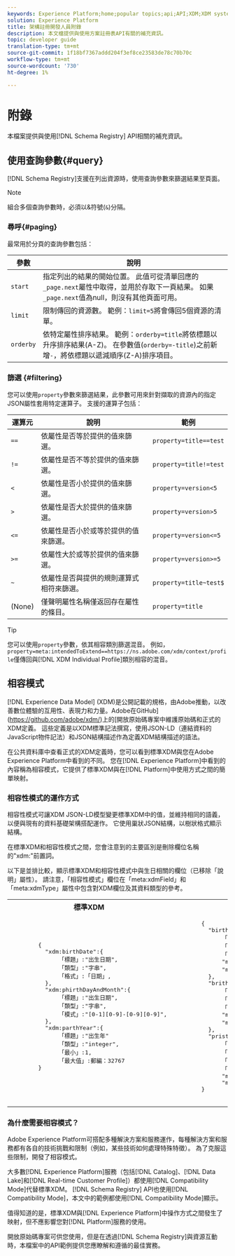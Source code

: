 ```yaml
---
keywords: Experience Platform;home;popular topics;api;API;XDM;XDM system;experience data model;Experience data model;Experience Data Model;data model;Data Model;schema registry;Schema Registry;compatibility;Compatibility;compatibility mode;Compatibility mode;field type;field types;
solution: Experience Platform
title: 架構註冊開發人員附錄
description: 本文檔提供與使用方案註冊表API有關的補充資訊。
topic: developer guide
translation-type: tm+mt
source-git-commit: 1f18bf7367addd204f3ef8ce23583de78c70b70c
workflow-type: tm+mt
source-wordcount: '730'
ht-degree: 1%

---
```



# 附錄

本檔案提供與使用[!DNL Schema Registry] API相關的補充資訊。

## 使用查詢參數{#query}

[!DNL Schema Registry]支援在列出資源時，使用查詢參數來篩選結果至頁面。

>[!NOTE]
>
>組合多個查詢參數時，必須以&amp;符號(`&`)分隔。

### 尋呼{#paging}

最常用於分頁的查詢參數包括：

| 參數 | 說明 |
| --- | --- |
| `start` | 指定列出的結果的開始位置。 此值可從清單回應的`_page.next`屬性中取得，並用於存取下一頁結果。 如果`_page.next`值為null，則沒有其他頁面可用。 |
| `limit` | 限制傳回的資源數。 範例：`limit=5`將會傳回5個資源的清單。 |
| `orderby` | 依特定屬性排序結果。 範例：`orderby=title`將依標題以升序排序結果(A-Z)。 在參數值(`orderby=-title`)之前新增`-`，將依標題以遞減順序(Z-A)排序項目。 |

### 篩選 {#filtering}

您可以使用`property`參數來篩選結果，此參數可用來針對擷取的資源內的指定JSON屬性套用特定運算子。 支援的運算子包括：

| 運算元 | 說明 | 範例 |
| --- | --- | --- |
| `==` | 依屬性是否等於提供的值來篩選。 | `property=title==test` |
| `!=` | 依屬性是否不等於提供的值來篩選。 | `property=title!=test` |
| `<` | 依屬性是否小於提供的值來篩選。 | `property=version<5` |
| `>` | 依屬性是否大於提供的值來篩選。 | `property=version>5` |
| `<=` | 依屬性是否小於或等於提供的值來篩選。 | `property=version<=5` |
| `>=` | 依屬性大於或等於提供的值來篩選。 | `property=version>=5` |
| `~` | 依屬性是否與提供的規則運算式相符來篩選。 | `property=title~test$` |
| (None) | 僅聲明屬性名稱僅返回存在屬性的條目。 | `property=title` |

>[!TIP]
>
>您可以使用`property`參數，依其相容類別篩選混音。 例如，`property=meta:intendedToExtend==https://ns.adobe.com/xdm/context/profile`僅傳回與[!DNL XDM Individual Profile]類別相容的混音。

## 相容模式

[!DNL Experience Data Model] (XDM)是公開記載的規格，由Adobe推動，以改善數位體驗的互用性、表現力和力量。Adobe在GitHub](https://github.com/adobe/xdm/)上的[開放原始碼專案中維護原始碼和正式的XDM定義。 這些定義是以XDM標準記法撰寫，使用JSON-LD（連結資料的JavaScript物件記法）和JSON結構描述作為定義XDM結構描述的語法。

在公共資料庫中查看正式的XDM定義時，您可以看到標準XDM與您在Adobe Experience Platform中看到的不同。 您在[!DNL Experience Platform]中看到的內容稱為相容模式，它提供了標準XDM與在[!DNL Platform]中使用方式之間的簡單映射。

### 相容性模式的運作方式

相容性模式可讓XDM JSON-LD模型變更標準XDM中的值，並維持相同的語義，以便與現有的資料基礎架構搭配運作。 它使用巢狀JSON結構，以樹狀格式顯示結構。

在標準XDM和相容性模式之間，您會注意到的主要區別是刪除欄位名稱的&quot;xdm:&quot;前置詞。

以下是並排比較，顯示標準XDM和相容性模式中與生日相關的欄位（已移除「說明」屬性）。 請注意，「相容性模式」欄位在「meta:xdmField」和「meta:xdmType」屬性中包含對XDM欄位及其資料類型的參考。

<table>
  <th>標準XDM</th>
  <th>相容模式</th>
  <tr>
  <td>
  <pre class="JSON language-JSON hljs">
        {
          "xdm:birthDate":{
              「標題」:"出生日期",
              「類型」:"字串",
              「格式」:「日期」,
          },
          "xdm:phirthDayAndMonth":{
              「標題」:"出生日期",
              「類型」:"字串",
              「模式」:"[0-1][0-9]-[0-9][0-9]",
          },
          "xdm:parthYear":{
              「標題」:"出生年"
              「類型」:"integer",
              「最小」:1,
              「最大值」:郵編：32767
        }
  </pre>
  </td>
  <td>
  <pre class="JSON language-JSON hljs">
        {
          "birthDate":{
              「標題」:"出生日期",
              「類型」:"字串",
              「格式」:「日期」,
              "meta:xdmField":"xdm:birthDate",
              "meta:xdmType":"日期"
          },
          "brithDayAndMonth":{
              「標題」:"出生日期",
              「類型」:"字串",
              「模式」:"[0-1][0-9]-[0-9][0-9]",
              "meta:xdmField":"xdm:phortyDayAndMonth",
              "meta:xdmType":"字串"
          },
          "pristorYear":{
              「標題」:"出生年"
              「類型」:"integer",
              「最小」:1,
              「最大值」:32767,
              "meta:xdmField":"xdm:parthYear",
              "meta:xdmType":"short"
        }
      </pre>
  </td>
  </tr>
</table>

### 為什麼需要相容模式？

Adobe Experience Platform可搭配多種解決方案和服務運作，每種解決方案和服務都有各自的技術挑戰和限制（例如，某些技術如何處理特殊特徵）。 為了克服這些限制，開發了相容模式。

大多數[!DNL Experience Platform]服務（包括[!DNL Catalog]、[!DNL Data Lake]和[!DNL Real-time Customer Profile]）都使用[!DNL Compatibility Mode]代替標準XDM。 [!DNL Schema Registry] API也使用[!DNL Compatibility Mode]，本文中的範例都使用[!DNL Compatibility Mode]顯示。

值得知道的是，標準XDM與[!DNL Experience Platform]中操作方式之間發生了映射，但不應影響您對[!DNL Platform]服務的使用。

開放原始碼專案可供您使用，但是在透過[!DNL Schema Registry]與資源互動時，本檔案中的API範例提供您應瞭解和遵循的最佳實務。